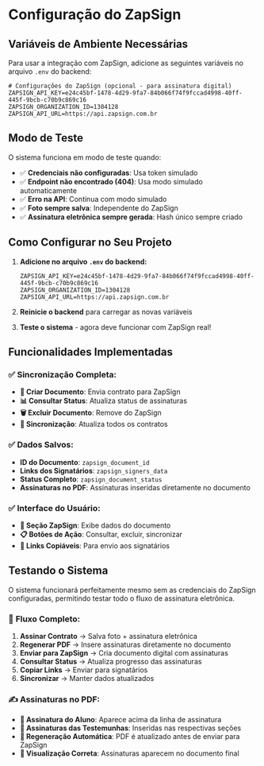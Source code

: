 # Configuração do ZapSign

## Variáveis de Ambiente Necessárias

Para usar a integração com ZapSign, adicione as seguintes variáveis no arquivo `.env` do backend:

```env
# Configurações do ZapSign (opcional - para assinatura digital)
ZAPSIGN_API_KEY=e24c45bf-1478-4d29-9fa7-84b066f74f9fccad4998-40ff-445f-9bcb-c70b9c869c16
ZAPSIGN_ORGANIZATION_ID=1304128
ZAPSIGN_API_URL=https://api.zapsign.com.br
```

## Modo de Teste

O sistema funciona em modo de teste quando:

- ✅ **Credenciais não configuradas**: Usa token simulado
- ✅ **Endpoint não encontrado (404)**: Usa modo simulado automaticamente
- ✅ **Erro na API**: Continua com modo simulado
- ✅ **Foto sempre salva**: Independente do ZapSign
- ✅ **Assinatura eletrônica sempre gerada**: Hash único sempre criado

## Como Configurar no Seu Projeto

1. **Adicione no arquivo `.env` do backend:**

    ```env
    ZAPSIGN_API_KEY=e24c45bf-1478-4d29-9fa7-84b066f74f9fccad4998-40ff-445f-9bcb-c70b9c869c16
    ZAPSIGN_ORGANIZATION_ID=1304128
    ZAPSIGN_API_URL=https://api.zapsign.com.br
    ```

2. **Reinicie o backend** para carregar as novas variáveis

3. **Teste o sistema** - agora deve funcionar com ZapSign real!

## Funcionalidades Implementadas

### ✅ **Sincronização Completa:**

- **📄 Criar Documento**: Envia contrato para ZapSign
- **📊 Consultar Status**: Atualiza status de assinaturas
- **🗑️ Excluir Documento**: Remove do ZapSign
- **🔄 Sincronização**: Atualiza todos os contratos

### ✅ **Dados Salvos:**

- **ID do Documento**: `zapsign_document_id`
- **Links dos Signatários**: `zapsign_signers_data`
- **Status Completo**: `zapsign_document_status`
- **Assinaturas no PDF**: Assinaturas inseridas diretamente no documento

### ✅ **Interface do Usuário:**

- **🔗 Seção ZapSign**: Exibe dados do documento
- **📋 Botões de Ação**: Consultar, excluir, sincronizar
- **📱 Links Copiáveis**: Para envio aos signatários

## Testando o Sistema

O sistema funcionará perfeitamente mesmo sem as credenciais do ZapSign configuradas, permitindo testar todo o fluxo de assinatura eletrônica.

### 🎯 **Fluxo Completo:**

1. **Assinar Contrato** → Salva foto + assinatura eletrônica
2. **Regenerar PDF** → Insere assinaturas diretamente no documento
3. **Enviar para ZapSign** → Cria documento digital com assinaturas
4. **Consultar Status** → Atualiza progresso das assinaturas
5. **Copiar Links** → Enviar para signatários
6. **Sincronizar** → Manter dados atualizados

### ✍️ **Assinaturas no PDF:**

- **📝 Assinatura do Aluno**: Aparece acima da linha de assinatura
- **👥 Assinaturas das Testemunhas**: Inseridas nas respectivas seções
- **🔄 Regeneração Automática**: PDF é atualizado antes de enviar para ZapSign
- **📄 Visualização Correta**: Assinaturas aparecem no documento final
